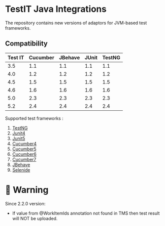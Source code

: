 # TestIT Java Integrations
The repository contains new versions of adaptors for JVM-based test frameworks.

## Compatibility

| Test IT | Cucumber | JBehave | JUnit | TestNG |
|---------|----------|---------|-------|--------|
| 3.5     | 1.1      | 1.1     | 1.1   | 1.1    |
| 4.0     | 1.2      | 1.2     | 1.2   | 1.2    |
| 4.5     | 1.5      | 1.5     | 1.5   | 1.5    |
| 4.6     | 1.6      | 1.6     | 1.6   | 1.6    |
| 5.0     | 2.3      | 2.3     | 2.3   | 2.3    |
| 5.2     | 2.4      | 2.4     | 2.4   | 2.4    |

Supported test frameworks :
 1. [TestNG](https://github.com/testit-tms/adapters-java/tree/main/testit-adapter-testng)
 2. [Junit4](https://github.com/testit-tms/adapters-java/tree/main/testit-adapter-junit4)
 3. [Junit5](https://github.com/testit-tms/adapters-java/tree/main/testit-adapter-junit5)
 4. [Cucumber4](https://github.com/testit-tms/adapters-java/tree/main/testit-adapter-cucumber4)
 5. [Cucumber5](https://github.com/testit-tms/adapters-java/tree/main/testit-adapter-cucumber5)
 6. [Cucumber6](https://github.com/testit-tms/adapters-java/tree/main/testit-adapter-cucumber6)
 7. [Cucumber7](https://github.com/testit-tms/adapters-java/tree/main/testit-adapter-cucumber7)
 8. [JBehave](https://github.com/testit-tms/adapters-java/tree/main/testit-adapter-jbehave)
 9. [Selenide](https://github.com/testit-tms/adapters-java/tree/main/testit-adapter-selenide)

# 🚀 Warning
Since 2.2.0 version:
- If value from @WorkItemIds annotation not found in TMS then test result will NOT be uploaded.